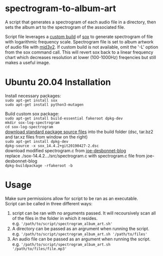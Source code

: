 # spectrogram-to-album-art
A script that generates a spectrogram of each audio file in a directory, then sets the album art to the spectrogram of the associated file.

Script file leverages a [custom build](http://jdesbonnet.blogspot.com/2014/02/sox-spectrogram-log-frequency-axis-and.html) of [sox](http://sox.sourceforge.net/sox.html) to generate spectrogram of file with logarithmic frequency scale. Spectrogram file is set to album artwork of audio file with [mid3v2](https://mutagen.readthedocs.io/en/latest/man/mid3v2.html).
If custom build is not available, omit the '-L' option from the sox command call. This will revert sox back to a linear frequency chart which decreases resolution at lower (100-1000Hz) freqencies but still makes a useful image.

# Ubuntu 20.04 Installation
Install necessary packages:  
`sudo apt-get install sox`  
`sudo apt-get install python3-mutagen`  

Build custom sox package:  
`sudo apt-get install build-essential fakeroot dpkg-dev`  
`mkdir sox-log-spectrogram`  
`cd sox-log-spectrogram`  
[download standard package source files](https://packages.ubuntu.com/focal/sox) into the build folder (dsc, tar.bz2 and tar.xz files from window on the right)  
`sudo apt-get install dpkg-dev`  
`dpkg-source -x sox_14.4.2+git20190427-2.dsc`  
download modified spectrogram.c from [joe-desbonnet-blog](https://github.com/jdesbonnet/joe-desbonnet-blog/tree/master/projects/sox-log-spectrogram)  
replace ./sox-14.4.2.../src/spectrogram.c with spectrogram.c file from joe-desbonnet-blog  
`dpkg-buildpackage -rfakeroot -b`


# Usage
Make sure permissions allow for script to be ran as an executable.  
Script can be called in three different ways:
1. script can be ran with no arguments passed. It will recoursively scan all of the files in the folder in which it resides.  
e.g. `'/path/to/script/spectrogram_album_art.sh'`
2. A directory can be passed as an argrument when running the script.  
e.g. `'/path/to/script/spectrogram_album_art.sh '/path/to/files'`
3. An audio file can be passed as an argument when running the script.  
e.g. `'/path/to/script/spectrogram_album_art.sh '/path/to/files/file.mp3'`

